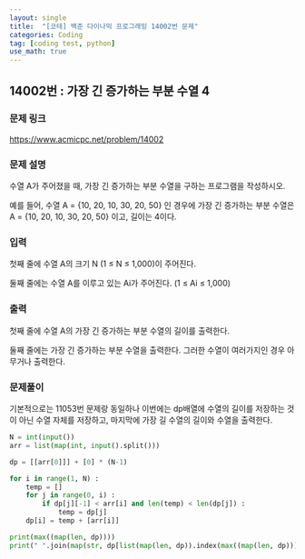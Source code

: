 ```yaml
---
layout: single
title:  "[코테] 백준 다이나믹 프로그래밍 14002번 문제"
categories: Coding
tag: [coding test, python]
use_math: true
---
```


## 14002번 : 가장 긴 증가하는 부분 수열 4 
### 문제 링크
<https://www.acmicpc.net/problem/14002>

### 문제 설명
수열 A가 주어졌을 때, 가장 긴 증가하는 부분 수열을 구하는 프로그램을 작성하시오.

예를 들어, 수열 A = {10, 20, 10, 30, 20, 50} 인 경우에 가장 긴 증가하는 부분 수열은 A = {10, 20, 10, 30, 20, 50} 이고, 길이는 4이다.

### 입력
첫째 줄에 수열 A의 크기 N (1 ≤ N ≤ 1,000)이 주어진다.

둘째 줄에는 수열 A를 이루고 있는 Ai가 주어진다. (1 ≤ Ai ≤ 1,000)

### 출력
첫째 줄에 수열 A의 가장 긴 증가하는 부분 수열의 길이를 출력한다.

둘째 줄에는 가장 긴 증가하는 부분 수열을 출력한다. 그러한 수열이 여러가지인 경우 아무거나 출력한다.

### 문제풀이
기본적으로는 11053번 문제랑 동일하나 이번에는 dp배열에 수열의 길이를 저장하는 것이 아닌 수열 자체를 저장하고, 마지막에 가장 길 수열의 길이와 수열을 출력한다.


```python
N = int(input())
arr = list(map(int, input().split()))

dp = [[arr[0]]] + [0] * (N-1)

for i in range(1, N) :
    temp = []
    for j in range(0, i) :
        if dp[j][-1] < arr[i] and len(temp) < len(dp[j]) : 
            temp = dp[j]
    dp[i] = temp + [arr[i]]

print(max((map(len, dp))))
print(" ".join(map(str, dp[list(map(len, dp)).index(max((map(len, dp))))])))
```
